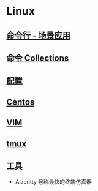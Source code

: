 # Linux

## [命令行 - 场景应用](cls/)
## [命令 Collections](cmds/)

## [配置](config/)

## [Centos](centos/)

## [VIM](vim/)
## [tmux](tmux/) 


## 工具

* Alacritty  号称最快的终端仿真器  

